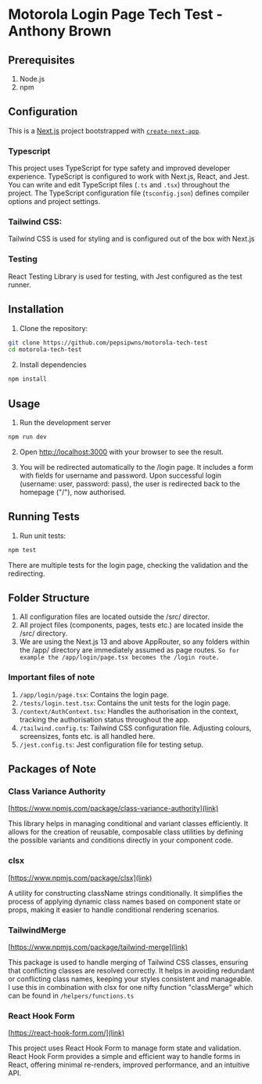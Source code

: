 # Motorola Login Page Tech Test - Anthony Brown

## Prerequisites

1. Node.js
2. npm

## Configuration

This is a [Next.js](https://nextjs.org) project bootstrapped with [`create-next-app`](https://nextjs.org/docs/app/api-reference/cli/create-next-app).

### Typescript

This project uses TypeScript for type safety and improved developer experience. TypeScript is configured to work with Next.js, React, and Jest. You can write and edit TypeScript files (`.ts` and `.tsx`) throughout the project. The TypeScript configuration file (`tsconfig.json`) defines compiler options and project settings.

### Tailwind CSS:

Tailwind CSS is used for styling and is configured out of the box with Next.js

### Testing

React Testing Library is used for testing, with Jest configured as the test runner.

## Installation

1. Clone the repository:

```bash
git clone https://github.com/pepsipwns/motorola-tech-test
cd motorola-tech-test
```

2. Install dependencies

```bash
npm install
```

## Usage

1. Run the development server

```bash
npm run dev
```

2. Open [http://localhost:3000](http://localhost:3000) with your browser to see the result.

3. You will be redirected automatically to the /login page. It includes a form with fields for username and password. Upon successful login (username: user, password: pass), the user is redirected back to the homepage ("/"), now authorised.

## Running Tests

1. Run unit tests:

```bash
npm test
```

There are multiple tests for the login page, checking the validation and the redirecting.

## Folder Structure

1. All configuration files are located outside the /src/ director.
2. All project files (components, pages, tests etc.) are located inside the /src/ directory.
3. We are using the Next.js 13 and above AppRouter, so any folders within the /app/ directory are immediately assumed as page routes. `So for example the /app/login/page.tsx becomes the /login route.`

### Important files of note

1. `/app/login/page.tsx`: Contains the login page.
2. `/tests/login.test.tsx`: Contains the unit tests for the login page.
3. `/context/AuthContext.tsx`: Handles the authorisation in the context, tracking the authorisation status throughout the app.
4. `/tailwind.config.ts`: Tailwind CSS configuration file. Adjusting colours, screensizes, fonts etc. is all handled here.
5. `/jest.config.ts`: Jest configuration file for testing setup.

## Packages of Note

### Class Variance Authority

[https://www.npmjs.com/package/class-variance-authority](link)

This library helps in managing conditional and variant classes efficiently. It allows for the creation of reusable, composable class utilities by defining the possible variants and conditions directly in your component code.

### clsx

[https://www.npmjs.com/package/clsx](link)

A utility for constructing className strings conditionally. It simplifies the process of applying dynamic class names based on component state or props, making it easier to handle conditional rendering scenarios.

### TailwindMerge

[https://www.npmjs.com/package/tailwind-merge](link)

This package is used to handle merging of Tailwind CSS classes, ensuring that conflicting classes are resolved correctly. It helps in avoiding redundant or conflicting class names, keeping your styles consistent and manageable. I use this in combination with clsx for one nifty function "classMerge" which can be found in `/helpers/functions.ts`

### React Hook Form

[https://react-hook-form.com/](link)

This project uses React Hook Form to manage form state and validation. React Hook Form provides a simple and efficient way to handle forms in React, offering minimal re-renders, improved performance, and an intuitive API.
